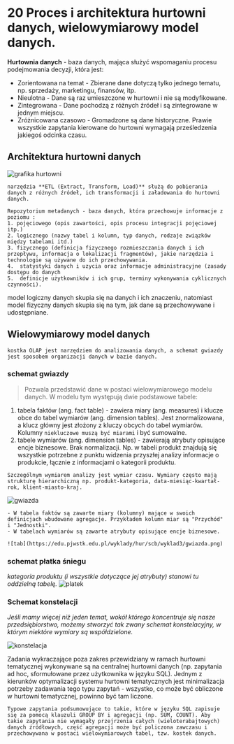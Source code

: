 # 20 Proces i architektura hurtowni danych, wielowymiarowy model danych.


**Hurtownia danych** - baza danych, mająca służyć wspomaganiu procesu podejmowania decyzji, która jest:

- Zorientowana na temat - Zbierane dane dotyczą tylko jednego tematu, np. sprzedaży, marketingu, finansów, itp.
- Nieulotna - Dane są raz umieszczone w hurtowni i nie są modyfikowane.
- Zintegrowana - Dane pochodzą z różnych źródeł i są zintegrowane w jednym miejscu.
- Zróżnicowana czasowo - Gromadzone są dane historyczne. Prawie wszystkie zapytania kierowane do hurtowni wymagają prześledzenia jakiegoś odcinka czasu.  



## Architektura hurtowni danych
![grafika hurtowni](https://www.altexsoft.com/media/2019/10/1.png)

```{note}
narzędzia **ETL (Extract, Transform, Load)** służą do pobierania danych z różnych źródeł, ich transformacji i załadowania do hurtowni danych.

```

```{note}
Repozytorium metadanych - baza danych, która przechowuje informacje z poziomu :
1. pojęciowego (opis zawartości, opis procesu integracji pojęciowej itp.)
2. logicznego (nazwy tabel i kolumn, typ danych, rodzaje związków między tabelami itd.) 
3. fizycznego (definicja fizycznego rozmieszczania danych i ich przepływu, informacja o lokalizacji fragmentów), jakie narzędzia i technologie są używane do ich przechowywania. 
4.  statystyki danych i uzycia oraz informacje administracyjne (zasady dostępu do danych
5.  definicje użytkowników i ich grup, terminy wykonywania cyklicznych czynności). 

```
model logiczny danych skupia się na danych i ich znaczeniu, natomiast model fizyczny danych skupia się na tym, jak dane są przechowywane i udostępniane.


## Wielowymiarowy model danych

```{warning}
kostka OLAP jest narzędziem do analizowania danych, a schemat gwiazdy jest sposobem organizacji danych w bazie danych.
```

### **schemat gwiazdy** 
> Pozwala przedstawić dane w postaci wielowymiarowego modelu danych. W modelu tym występują dwie podstawowe tabele:
1. tabela faktów (ang. fact table) - zawiera miary (ang. measures) i klucze obce do tabel wymiarów (ang. dimension tables). Jest znormalizowana, a klucz główny jest złożony z kluczy obcych do tabel wymiarów. Kolumny `niekluczowe muszą być miarami` i być sumowalne.
2. tabele wymiarów (ang. dimension tables) - zawierają atrybuty opisujące encje biznesowe. Brak normalizacji. Np. w tabeli produkt znajdują się wszystkie potrzebne z punktu widzenia przyszłej analizy informacje o produkcie, łącznie z informacjami o kategorii produktu. 
```{warning}
Szczególnym wymiarem analizy jest wymiar czasu. Wymiary często mają strukturę hierarchiczną np. produkt-kategoria, data-miesiąc-kwartał-rok, klient-miasto-kraj. 
```

   
![gwiazda](https://learn.microsoft.com/pl-pl/power-bi/guidance/media/star-schema/star-schema-example1.png)

```{note}
- W tabela faktów są zawarte miary (kolumny) mające w swoich definicjach wbudowane agregacje. Przykładem kolumn miar są "Przychód" i "Jednostki".
- W tabelach wymiarów są zawarte atrybuty opisujące encje biznesowe.

![tab](https://edu.pjwstk.edu.pl/wyklady/hur/scb/wyklad3/gwiazda.png)
```

### schemat płatka śniegu
_kategoria produktu (i wszystkie dotyczące jej atrybuty) stanowi tu oddzielną tabelę._
![platek](https://edu.pjwstk.edu.pl/wyklady/wspbd/scb/W14/Image8.gif)


### Schemat konstelacji
_Jeśli mamy więcej niż jeden temat, wokół którego koncentruje się nasze przedsiębiorstwo, możemy stworzyć tak zwany schemat konstelacyjny, w którym niektóre wymiary są współdzielone._

![konstelacja](https://edu.pjwstk.edu.pl/wyklady/wspbd/scb/W14/Image9.gif)


Zadania wykraczające poza zakres przewidziany w ramach hurtowni tematycznej wykonywane są na centralnej hurtowni danych (np. zapytania ad hoc, sformułowane przez użytkownika w języku SQL). Jednym z kierunków optymalizacji systemu hurtowni tematycznych jest minimalizacja potrzeby zadawania tego typu zapytań - wszystko, co może być obliczone w hurtowni tematycznej, powinno być tam liczone.



```{important}
Typowe zapytania podsumowujące to takie, które w języku SQL zapisuje się za pomocą klauzuli GROUP BY i agregacji (np. SUM, COUNT). Aby takie zapytania nie wymagały przejrzenia całych (wieloterabajtowych) danych źródłowych, część agregacji może być policzona zawczasu i przechowywana w postaci wielowymiarowych tabel, tzw. kostek danych. 
```